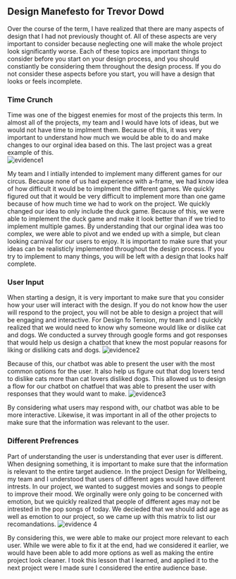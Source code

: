 ## Design Manefesto for Trevor Dowd

Over the course of the term, I have realized that there are many aspects of design that I had not previously thought of. All of these aspects are very important to consider because neglecting one will make the whole project look significantly worse. Each of these topics are important things to consider before you start on your design process, and you should constiantly be considering them throughout the design process.  If you do not consider these aspects before you start, you will have a design that looks or feels incomplete.

### Time Crunch
Time was one of the biggest enemies for most of the projects this term.  In almost all of the projects, my team and I would have lots of ideas, but we would not have time to implment them.  Because of this, it was very important to understand how much we would be able to do and make changes to our orginal idea based on this. The last project was a great example of this.  
![evidence1](https://cdn-images-1.medium.com/max/750/1*mXUHaeWlSODZp4p27wxPig.png)

My team and I intially intended to implement many different games for our circus.  Because none of us had experience with a-frame, we had know idea of how difficult it would be to implment the different games.  We quickly figured out that it would be very difficult to implement more than one game because of how much time we had to work on the project.  We quickly changed our idea to only include the duck game.  Because of this, we were able to implement the duck game and make it look better than if we tried to implement multiple games.  By understanding that our orginal idea was too complex, we were able to pivot and we ended up with a simple, but clean looking carnival for our users to enjoy.
It is important to make sure that your ideas can be realisticly implemented throughout the design process.  If you try to implement to many things, you will be left with a design that looks half complete.

### User Input
When starting a design, it is very important to make sure that you consider how your user will interact with the design.  If you do not know how the user will respond to the project, you will not be able to design a project that will be engaging and interactive.  For Design fo Tension, my team and I quickly realized that we would need to know why someone would like or dislike cat and dogs.  We conducted a survey through google forms and got responses that would help us design a chatbot that knew the most popular reasons for liking or disliking cats and dogs.
![evidence2](https://cdn-images-1.medium.com/max/750/1*8IOLkrGOj-Si6FpmpBBIcw.png)

Because of this, our chatbot was able to present the user with the most common options for the user.  It also help us figure out that dog lovers tend to dislike cats more than cat lovers disliked dogs.  This allowed us to design a flow for our chatbot on chatfuel that was able to present the user with responses that they would want to make. 
![evidence3](https://cdn-images-1.medium.com/max/750/1*B6fzPSsLz1KwrD_JkNQDzA.png)

By considering what users may respond with, our chatbot was able to be more interactive. Likewise, it was important in all of the other projects to make sure that the information was relevant to the user.

### Different Prefrences
Part of understanding the user is understanding that ever user is different.  When designing something, it is important to make sure that the information is relevant to the entire target audience.  In the project Design for Wellbeing, my team and I understood that users of different ages would have different intrests.  In our project, we wanted to suggest movies and songs to people to improve their mood.  We orginally were only going to be concerned with emotion, but we quickly realized that people of different ages may not be intrested in the pop songs of today.  We decieded that we should add age as well as emotion to our project, so we came up with this matrix to list our recomandations.
![evidence 4](https://cdn-images-1.medium.com/max/750/1*Wi25pRVOODfONVSYwRfH3Q.png)

By considering this, we were able to make our project more relevant to each user.  While we were able to fix it at the end, had we considered it earlier, we would have been able to add more options as well as making the entire project look cleaner.  I took this lesson that I learned, and applied it to the next project were I made sure I considered the entire audience base.

###
